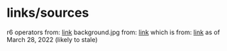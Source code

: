 # links/sources

r6 operators from: [link](https://r6operators.marcopixel.eu/)
background.jpg from: [link](https://static-dm.akamaized.net/siege/prod/7907369fa863844fc1ae432a9ca0e610.jpg)
which is from: [link](https://www.ubisoft.com/en-us/game/rainbow-six/siege) as of March 28, 2022 (likely to stale)